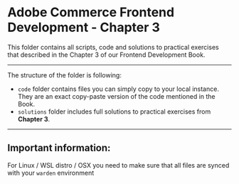 # Adobe Commerce Frontend Development - Chapter 3

This folder contains all scripts, code and solutions to practical exercises that described in the Chapter 3 of our Frontend Development Book.

---
The structure of the folder is following:
* `code` folder contains files you can simply copy to your local instance. They are an exact copy-paste version of the code mentioned in the Book. 
* `solutions` folder includes full solutions to practical exercises from **Chapter 3**.

---
## Important information:
For Linux / WSL distro / OSX you need to make sure that all files are synced with your `warden` environment

